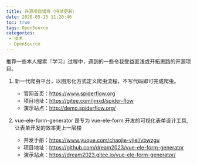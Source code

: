 ```yaml
---
title: 开源项目猎奇（持续更新）
date: 2020-05-15 11:20:46
toc: true
tags: OpenSource
categories: 
 - 技术
 - OpenSource
---
```


推荐一些本人搜索『学习』过程中，遇到的一些令我受益匪浅或开拓思路的开源项目。


1. 新一代爬虫平台，以图形化方式定义爬虫流程，不写代码即可完成爬虫。  
    - 官网首页：https://www.spiderflow.org
    - 项目地址：https://gitee.com/jmxd/spider-flow    
    - 演示站点：http://demo.spiderflow.org/
    
2. vue-ele-form-generator 是专为 vue-ele-form 开发的可视化表单设计工具, 让表单开发的效率更上一层楼
    - 开发手册：https://www.yuque.com/chaojie-vjiel/vbwzgu
    - 项目地址：https://github.com/dream2023/vue-ele-form-generator
    - 演示站点：https://dream2023.gitee.io/vue-ele-form-generator/
